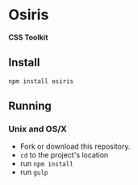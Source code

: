 # Osiris
**CSS Toolkit**
<br>

## Install
`npm install osiris`

## Running
### Unix and OS/X
- Fork or download this repository.
- `cd` to the project's location
- run `npm install`
- run `gulp`

